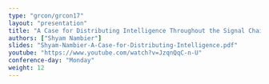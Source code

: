 ```yaml
---
type: "grcon/grcon17"
layout: "presentation"
title: "A Case for Distributing Intelligence Throughout the Signal Chain – Enabling Practical Wireless System Solutions"
authors: ["Shyam Nambier"]
slides: "Shyam-Nambier-A-Case-for-Distributing-Intelligence.pdf"
youtube: "https://www.youtube.com/watch?v=JzqnQqC-n-U"
conference-day: "Monday"
weight: 12
---
```


